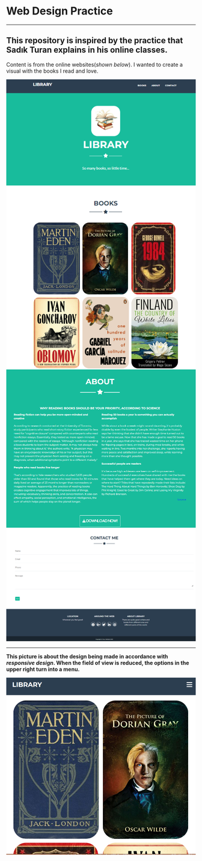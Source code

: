 # Web Design Practice
----
## This repository is inspired by the practice that Sadık Turan explains in his online classes.

  Content is from the online websites(*shown below*). I wanted to create a visual with the books I read and love.


![first preview](readme.md%20file%20images/1.png)
![second preview](readme.md%20file%20images/2.png)
![third preview](readme.md%20file%20images/3.png)

----
 **This picture is about the design being made in accordance with *responsive design*. When the field of view is reduced, the options in the upper right turn into a menu.**

![fourth preview](readme.md%20file%20images/5.png)
